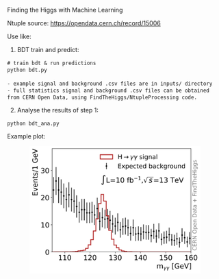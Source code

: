 Finding the Higgs with Machine Learning

Ntuple source: https://opendata.cern.ch/record/15006

Use like:

   1. BDT train and predict: 
```
# train bdt & run predictions 
python bdt.py

- example signal and background .csv files are in inputs/ directory
- full statistics signal and background .csv files can be obtained from CERN Open Data, using FindTheHiggs/NtupleProcessing code.

```


   2. Analyse the results of step 1: 
```
python bdt_ana.py
```

Example plot:

<div align="center">
    <img src="figures/myy.png" width="400px"</img> 
</div>


